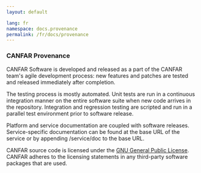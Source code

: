 ```yaml
---
layout: default

lang: fr
namespace: docs.provenance
permalink: /fr/docs/provenance
---
```


### CANFAR Provenance

CANFAR Software is developed and released as a part of the CANFAR team's agile development process:  new
features and patches are tested and released immediately after completion.

The testing process is mostly automated.  Unit tests are run in a continuous integration manner on the
entire software suite when new code arrives in the repository.  Integration and regression testing are
scripted and run in a parallel test environment prior to software release.

Platform and service documentation are coupled with software releases.  Service-specific documentation
can be found at the base URL of the service or by appending /service/doc to the base URL.

CANFAR source code is licensed under the [GNU General Public License](http://www.gnu.org/licenses/gpl.html).
CANFAR adheres to the licensing statements in any third-party software packages that are used.
